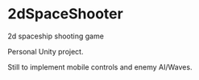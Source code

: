 # 2dSpaceShooter
2d spaceship shooting game

Personal Unity project.

Still to implement mobile controls and enemy AI/Waves.
